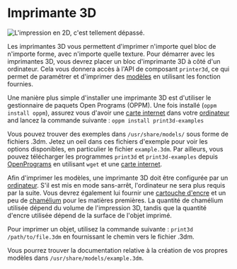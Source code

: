 # Imprimante 3D

![L'impression en 2D, c'est tellement dépassé.](oredict:oc:printer)

Les imprimantes 3D vous permettent d'imprimer n'importe quel bloc de n'importe forme, avec n'importe quelle texture. Pour démarrer avec les imprimantes 3D, vous devrez placer un bloc d'imprimante 3D à côté d'un ordinateur. Cela vous donnera accès à l'API de composant `printer3d`, ce qui permet de paramétrer et d'imprimer des [modèles](print.md) en utilisant les fonction fournies.

Une manière plus simple d'installer une imprimante 3D est d'utiliser le gestionnaire de paquets Open Programs (OPPM). Une fois installé (`oppm install oppm`), assurez vous d'avoir une [carte internet](../item/internetCard.md) dans votre [ordinateur](../general/computer.md) and lancez la commande suivante :
`oppm install print3d-examples`

Vous pouvez trouver des exemples dans `/usr/share/models/` sous forme de fichiers .3dm. Jetez un oeil dans ces fichiers d'exemple pour voir les options disponibles, en particulier le fichier `example.3dm`. Par ailleurs, vous pouvez télécharger les programmes `print3d` et `print3d-examples` depuis [OpenPrograms](https://github.com/OpenPrograms) en utilisant `wget` et une [carte internet](../item/internetCard.md).

Afin d'imprimer les modèles, une imprimante 3D doit être configurée par un [ordinateur](../general/computer.md). S'il est mis en mode sans-arrêt, l'ordinateur ne sera plus requis par la suite. Vous devrez également lui fournir une [cartouche d'encre](../item/inkCartridge.md) et un peu de [chamélium](../item/chamelium.md) pour les matières premières. La quantité de chamélium utilisée dépend du volume de l'impression 3D, tandis que la quantité d'encre utilisée dépend de la surface de l'objet imprimé.

Pour imprimer un objet, utilisez la commande suivante :
`print3d /path/to/file.3dm`
en fournissant le chemin vers le fichier .3dm.

Vous pourrez trouver la documentation relative à la création de vos propres modèles dans `/usr/share/models/example.3dm`.
